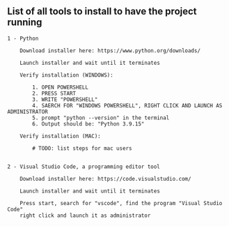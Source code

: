 ## List of all tools to install to have the project running

    1 - Python

        Download installer here: https://www.python.org/downloads/

        Launch installer and wait until it terminates

        Verify installation (WINDOWS):

            1. OPEN POWERSHELL
            2. PRESS START
            3. WRITE "POWERSHELL"
            4. SAERCH FOR "WINDOWS POWERSHELL", RIGHT CLICK AND LAUNCH AS ADMINISTRATOR
            5. prompt "python --version" in the terminal
            6. Output should be: "Python 3.9.15"

        Verify installation (MAC):

            # TODO: list steps for mac users


    2 - Visual Studio Code, a programming editor tool
            
        Download installer here: https://code.visualstudio.com/

        Launch installer and wait until it terminates

        Press start, search for "vscode", find the program "Visual Studio Code" 
        right click and launch it as administrator




    

    
